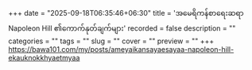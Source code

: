 +++
date = "2025-09-18T06:35:46+06:30"
title = 'အမေရိကန်စာရေးဆရာ Napoleon Hill ၏ကောက်နုတ်ချက်များ'
recorded = false
description = ""
categories = ""
tags = ""
slug = ""
cover = ""
preview = ""
+++
https://bawa101.com/my/posts/ameyaikansayaesayaa-napoleon-hill-ekauknokkhyaetmyaa